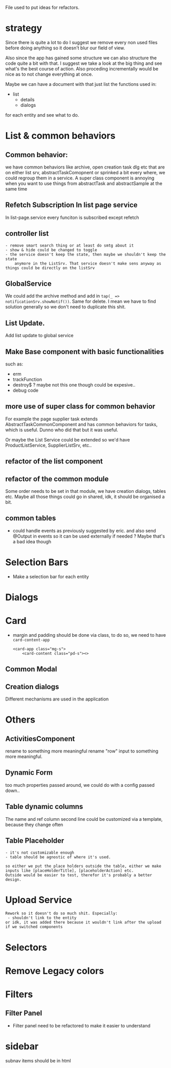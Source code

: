 

File used to put ideas for refactors.


# strategy
Since there is quite a lot to do I suggest we remove every non used files before doing anything so it doesn't blur our field of view.

Also since the app has gained some structure we can also structure the code quite a bit with that. I suggest we take a look at the big thing and see what's the best course of action. Also proceding incrementally would be nice as to not change everything at once.

Maybe we can have a document with that just list the functions used in:

  - list
	- details
	- dialogs

for each entity and see what to do.


# List & common behaviors

## Common behavior:
we have common behaviors like archive, open creation task dlg etc that are on either list srv, abstractTaskComopnent
or sprinked a bit every where, we could regroup them in a service. A super class component is annoying when you want 
to use things from abstractTask and abstractSample at the same time


## Refetch Subscription In list page service
In list-page.service every funciton is subscribed except refetch


## controller list
	- remove smart search thing or at least do smtg about it
	- show & hide could be changed to toggle
	- the service doesn't keep the state, then maybe we shouldn't keep the state 
		anymore in the ListSrv. That service doesn't make sens anyway as things could be directly on the listSrv


## GlobalService
We could add the archive method and add in `tap(_ => notificationSrv.showNotif())`. Same for delete.
I mean we have to find solution generally so we don't need to duplicate this shit.

## List Update.
Add list update to global service

## Make Base component with basic functionalities
such as:

 - erm
 - trackFunction
 - destroy$ ? maybe not this one though could be expesive..
 - debug code


## more use of super class for common behavior

For example the page supplier task extends AbstractTaskCommonComponent and has common behaviors for tasks, which is useful. Dunno who did that but it was useful.

Or maybe the List Service could be extended so we'd have ProductListService, SupplierListSrv, etc.. 


## refactor of the list component


## refactor of the common module

Some order needs to be set in that module, we have creation dialogs, tables etc. Maybe all those things could go in shared, idk, it should be organised a bit.

## common tables
  - could handle events as previously suggested by eric. and also send @Output in events so it can be used externally if needed ? Maybe that's a bad idea though

# Selection Bars

  - Make a selection bar for each entity

# Dialogs

# Card

  - margin and padding should be done via class, to do so, we need to have `card-content-app`
	```
	<card-app class="mg-s">
		<card-content class="pd-s"><>
	```

## Common Modal

## Creation dialogs

Different mechanisms are used in the application

# Others

## ActivitiesComponent
rename to something more meaningful
rename "row" input to something more meaningful.


## Dynamic Form
too much properties passed around, we could do with a config passed down..

## Table dynamic columns
The name and ref column second line could be customized via a template, because they change often

## Table Placeholder

	- it's not customizable enough
	- table should be agnostic of where it's used.

	so either we put the place holders outside the table, either we make inputs like [placeHolderTitle], [placeholderAction] etc.
	Outside would be easier to test, therefor it's probably a better design.

# Upload Service

	Rework so it doesn't do so much shit. Especially:
	 - shouldn't link to the entity
	or idk, it was added there because it wouldn't link after the upload if we switched components


# Selectors

# Remove Legacy colors

# Filters 

## Filter Panel
  - Filter panel need to be refactored to make it easier to understand


# sidebar

  subnav items should be in html